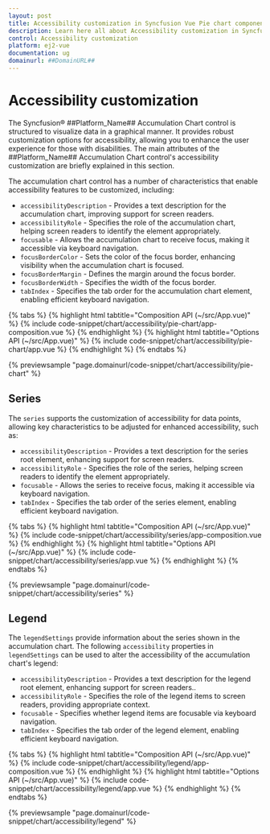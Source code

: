 ```yaml
---
layout: post
title: Accessibility customization in Syncfusion Vue Pie chart component.
description: Learn here all about Accessibility customization in Syncfusion Vue Accumulation chart component of Syncfusion Essential JS 2 and more.
control: Accessibility customization
platform: ej2-vue
documentation: ug
domainurl: ##DomainURL##
---
```


# Accessibility customization

The Syncfusion® ##Platform_Name## Accumulation Chart control is structured to visualize data in a graphical manner. It provides robust customization options for accessibility, allowing you to enhance the user experience for those with disabilities. The main attributes of the ##Platform_Name## Accumulation Chart control's accessibility customization are briefly explained in this section.

The accumulation chart control has a number of characteristics that enable accessibility features to be customized, including:

* `accessibilityDescription` - Provides a text description for the accumulation chart, improving support for screen readers.
* `accessibilityRole` - Specifies the role of the accumulation chart, helping screen readers to identify the element appropriately.
* `focusable` - Allows the accumulation chart to receive focus, making it accessible via keyboard navigation.
* `focusBorderColor` - Sets the color of the focus border, enhancing visibility when the accumulation chart is focused.
* `focusBorderMargin` - Defines the margin around the focus border.
* `focusBorderWidth` - Specifies the width of the focus border.
* `tabIndex` - Specifies the tab order for the accumulation chart element, enabling efficient keyboard navigation.

{% tabs %}
{% highlight html tabtitle="Composition API (~/src/App.vue)" %}
{% include code-snippet/chart/accessibility/pie-chart/app-composition.vue %}
{% endhighlight %}
{% highlight html tabtitle="Options API (~/src/App.vue)" %}
{% include code-snippet/chart/accessibility/pie-chart/app.vue %}
{% endhighlight %}
{% endtabs %}
        
{% previewsample "page.domainurl/code-snippet/chart/accessibility/pie-chart" %}

## Series

The `series` supports the customization of accessibility for data points, allowing key characteristics to be adjusted for enhanced accessibility, such as:

* `accessibilityDescription` - Provides a text description for the series root element, enhancing support for screen readers.
* `accessibilityRole` - Specifies the role of the series, helping screen readers to identify the element appropriately.
* `focusable` - Allows the series to receive focus, making it accessible via keyboard navigation.
* `tabIndex` - Specifies the tab order of the series element, enabling efficient keyboard navigation.

{% tabs %}
{% highlight html tabtitle="Composition API (~/src/App.vue)" %}
{% include code-snippet/chart/accessibility/series/app-composition.vue %}
{% endhighlight %}
{% highlight html tabtitle="Options API (~/src/App.vue)" %}
{% include code-snippet/chart/accessibility/series/app.vue %}
{% endhighlight %}
{% endtabs %}
        
{% previewsample "page.domainurl/code-snippet/chart/accessibility/series" %}

## Legend

The `legendSettings` provide information about the series shown in the accumulation chart. The following `accessibility` properties in `legendSettings` can be used to alter the accessibility of the accumulation chart's legend:

* `accessibilityDescription` - Provides a text description for the legend root element, enhancing support for screen readers..
* `accessibilityRole` - Specifies the role of the legend items to screen readers, providing appropriate context.
* `focusable` - Specifies whether legend items are focusable via keyboard navigation.
* `tabIndex` - Specifies the tab order of the legend element, enabling efficient keyboard navigation.

{% tabs %}
{% highlight html tabtitle="Composition API (~/src/App.vue)" %}
{% include code-snippet/chart/accessibility/legend/app-composition.vue %}
{% endhighlight %}
{% highlight html tabtitle="Options API (~/src/App.vue)" %}
{% include code-snippet/chart/accessibility/legend/app.vue %}
{% endhighlight %}
{% endtabs %}
        
{% previewsample "page.domainurl/code-snippet/chart/accessibility/legend" %}